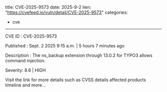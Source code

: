  
title: CVE-2025-9573
date: 2025-9-2
lien: "https://cvefeed.io/vuln/detail/CVE-2025-9573"
categories:
  - cve
---

CVE ID : CVE-2025-9573

Published :  Sept. 2
2025
9:15 a.m. | 5 hours
7 minutes ago

Description : The ns_backup extension through 13.0.2 for TYPO3 allows command injection.

Severity: 8.6 | HIGH

Visit the link for more details
such as CVSS details
affected products
timeline
and more...
